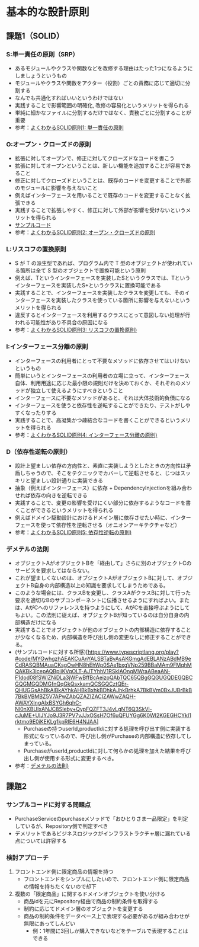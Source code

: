 # 基本的な設計原則

## 課題1（SOLID）
### S:単一責任の原則（SRP）
* あるモジュールやクラスや関数などを改修する理由はたった1つになるようにしましょうというもの
* モジュールやクラスや関数をアクター（役割）ごとの責務に応じて適切に分割する
* なんでも共通化すればいいというわけではない
* 実践することで影響範囲の明確化, 改修の容易化というメリットを得られる
* 単純に細かなファイルに分割するだけではなく、責務ごとに分割することが重要
* 参考：[よくわかるSOLID原則1: 単一責任の原則](https://note.com/erukiti/n/n67b323d1f7c5)

### O:オープン・クローズドの原則
* 拡張に対してオープンで、修正に対してクローズドなコードを書こう
* 拡張に対してオープンということは、新しい機能を追加することが容易であること
* 修正に対してクローズドということは、既存のコードを変更することで外部のモジュールに影響を与えないこと
* 例えばインターフェースを用いることで既存のコードを変更することなく拡張できる
* 実践することで拡張しやすく、修正に対して外部が影響を受けないというメリットを得られる
* [サンプルコード](https://www.typescriptlang.org/play?#code/MYGwhgzhAEBKCmwAuYB2BzE9oG8CwAUNNAA4CuARiAJbDQDu1AJkgBYBc0qZAthfACcA3IWLkqtaK3jV0rJJ259BIotGAB7VBCQCyyDQIAUjFhy69+AgDRSZchReUCAlPjXE21CADpTbaABeBmY2VWJPVm8faVl5ILs4pHDoAF9CdIJCUEgYAGFqAVBsdzFKGjoBMCZqMghFSxVRdS0dPQNjKpq6huc3ZsjortqYYOG6lMzMwgB6GehAI31ANqdAOwZAI3TAWS9AJIZACCjAdO9ATQZAaIZAItTAB1NZ+YAhAEEAEU5ABtNAdQZAEQZllcBFhkB+hkAfhkBnhi2gF-4wAFSsdACwagAgVQCADMAwCBgGRwEh4DcBPBIAB5ABmAFkkUhqCQsABlVhgEjwCBbQCQmoAXs2OgFH9QCBkYAZBkAQgxHbKtJDqeGI5Go9FYvEEomk8mU0bQIwQSXwTgIZBoTDYAA+0AKRSwLiCAD5cANoNRsTK5RTsNRtChUMB4BpTUqbar+h4IuikGQBKhoObKX5QqxoAAqX3ymL2eQpYiZCLG7FGMMW43WtB2h2awrFV1x4ger0+v3wHzjGCh3FgNg+AAKAElo2kjWwBBp6NAAKICFvGABEPZcqmmBDm0AAtOOJ5Op9Px4Q5wQrSiBNiwHboGTk6VoOh4Eg0RijC5elZB-OclA4IhnVgAEzGnjE+A8eCoJAwDeUw1u8QVEJmY9NN+5SSLEDgAcIRqaNa7RIIYJiBuBtigfI4E5rmXi+P4QbBFhDaDL4yG8sEhENrGEQ-pIO57sKh5bnG+betAGEBmYIZMVEBGRkgRpTGe4AXlqxR3tQD5YM+r7vvKX5lBIlTVCM4EpFBbT6LBnTyT0ThWGh+Elhp0qlpMzQUXQVH7mAtFGgxPrMaWbEVlWdbNLxWTDvMHybLshynBcbnQAA4pimIPNALzvKsPwAsCYJHFCsL8kilZChiEA4viICEo+H5UrSDJHCyrKAFYMryAID-3LWnyCKJSi5mpaKGXivA2UQHewSyvKnDZbqgQGlu1lJv6Zk0S4GTzoQQA)
* 参考：[よくわかるSOLID原則2: オープン・クローズドの原則](https://note.com/erukiti/n/n959277a74dd0)

### L:リスコフの置換原則
* S が T の派生型であれば、プログラム内で T 型のオブジェクトが使われている箇所は全て S 型のオブジェクトで置換可能という原則
* 例えば、Tというインターフェースを実装したSというクラスでは、Tというインターフェースを実装したS+というクラスに置換可能である
* 実践することで、インターフェースを実装したクラスを変更しても、そのインターフェースを実装したクラスを使っている箇所に影響を与えないというメリットを得られる
* 違反するとインターフェースを利用するクラスにとって意図しない処理が行われる可能性があり不具合の原因になる
* 参考：[よくわかるSOLID原則3: リスコフの置換原則)](https://note.com/erukiti/n/n88b8ed99f1e1)

### I:インターフェース分離の原則
* インターフェースの利用者にとって不要なメソッドに依存させてはいけないというもの
* 簡単にいうとインターフェースの利用者の立場に立って、インターフェース自体、利用用途に応じた最小限の規則だけを決めておくか、それぞれのメソッドが独立して使えるようにすべきということ
* インターフェースに不要なメソッドがあると、それは大体技術的負債になる
* インターフェースを使うと依存性を逆転することができたり、テストがしやすくなったりする
* 実践することで、高凝集かつ疎結合なコードを書くことができるというメリットを得られる
* 参考：[よくわかるSOLID原則4: インターフェース分離の原則)](https://note.com/erukiti/n/n3daa55541bc8)

### D（依存性逆転の原則）
* 設計上望ましい依存の方向性と、素直に実装しようとしたときの方向性は矛盾しちゃうので、そこをテクニックでカバーして逆転させると、じつはスッキリと望ましい設計通りに実装できる
* 抽象（例えばインターフェース）に依存 + DependencyInjectionを組み合わせれば依存の向きを逆転できる
* 実践することで、変更の影響を受けにくい部分に依存するようなコードを書くことができるというメリットを得られる
* 例えばドメイン駆動設計におけるドメイン層に依存させたい時に、インターフェースを使って依存性を逆転させる（オニオンアーキテクチャなど）
* 参考：[よくわかるSOLID原則5: 依存性逆転の原則)](https://note.com/erukiti/n/n913e571e8207)

### デメテルの法則
* オブジェクトAがオブジェクトBを「経由して」さらに別のオブジェクトCのサービスを要求してはならない。
* これが望ましくないのは、オブジェクトAがオブジェクトBに対して、オブジェクトB自身の内部構造以上の知識を要求してしまうためである。
* このような場合には、クラスBを変更し、クラスAがクラスBに対して行った要求を適切なBのサブコンポーネントに伝播させるようにすればよい。または、AがCへのリファレンスを持つようにして、AがCを直接呼ぶようにしてもよい。この法則に従えば、オブジェクトBが知っているのは自分自身の内部構造だけになる
* 実践することでオブジェクトが他のオブジェクトの内部構造に依存することが少なくなるため、内部構造を呼び出し側の変更なしに修正することができる。
* (サンプルコードに対する所感)[https://www.typescriptlang.org/play?#code/MYGwhgzhAEAKCuAnYALSBTaBvAsAKGmgAdEBLANzABdMB9eCdRASQBMAuaCKsgOwHN8hEhWp0SAe1bxgVNp259BBaMAm9FMqhMQAKBk3lcepAQBpiiKVqOLT-AJTYhhV1RSkIAOnqMWraABeaAN-F1dod08fSWlZNiDLa3jWFwBffBcAeizoQAbTQC65QBgGQGUGQDEGQBCGQGMGQDMGfnQqGkQsxkamQCSGQCztQEr-QHUGGsAhBkAlBkAYhkAHBkBxhkBDhkAJhkBrhkA7BkBVm0BxJUBrBkB7BkBVBMBZ5V7APwZAbQZAZIZACIZAWwZAQH-AWAYXIngAIxBSYGh6qhC-Nl0nXBUIxANJC8SIeby+QypFQZFT3J4vLgNT6Q3SkVi-cJuME+UIJYJo9J3R7PV7vJJxOSsH7Of6uQFUYGg6K0WI2KGEGHCYkI1rktmo9E0iKEKLg1kpRIE6H4NJAA]
    * Purchaseの持つuserId,productIdに対する処理を呼び出す側に実装する形式になっているので、呼び出し側がPurchaseの内部構造に依存してしまっている。
    * PurchaseがuserId,productIdに対して何らかの処理を加えた結果を呼び出し側が使用する形式に変更するべき。
* 参考：[デメテルの法則)](https://ja.wikipedia.org/wiki/%E3%83%87%E3%83%A1%E3%83%86%E3%83%AB%E3%81%AE%E6%B3%95%E5%89%87)

## 課題2
### サンプルコードに対する問題点
* PurchaseServiceのpurchaseメソッドで「おひとりさま一品限定」を判定しているが、Repository側で判定すべき
* デメリットであるビジネスロジックがインフラストラクチャ層に漏れている点については許容する
### 検討アプローチ
1. フロントエンド側に限定商品の情報を持つ
    * フロントエンドをシンプルにしたいので、フロントエンド側に限定商品の情報を持ちたくないので却下
2. 複数の「限定商品」に関するドメインオブジェクトを使い分ける
    * 商品idを元にRepository経由で商品の制約条件を取得する
    * 制約に応じてドメイン層のオブジェクトを変更する
    * 商品の制約条件をデータベース上で表現する必要があるが組み合わせが無限にあってしんどい
        * 例：1年間に3回しか購入できないなどをテーブルで表現することはできる